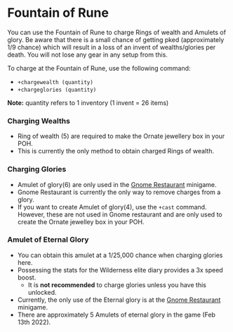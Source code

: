 # Fountain of Rune

You can use the Fountain of Rune to charge Rings of wealth and Amulets of glory. Be aware that there is a small chance of getting pked (approximately 1/9 chance) which will result in a loss of an invent of wealths/glories per death. You will not lose any gear in any setup from this.

To charge at the Fountain of Rune, use the following command:

* `+chargewealth (quantity)`
* `+chargeglories (quantity)`

**Note:** quantity refers to 1 inventory (1 invent = 26 items)

### Charging Wealths

* Ring of wealth (5) are required to make the Ornate jewellery box in your POH.
* This is currently the only method to obtain charged Rings of wealth.

### Charging Glories

* Amulet of glory(6) are only used in the [Gnome Restaurant](https://wiki.oldschool.gg/minigames/gnome-restaurant) minigame.
* Gnome Restaurant is currently the only way to remove charges from a glory.
* If you want to create Amulet of glory(4), use the `+cast` command. However, these are not used in Gnome restaurant and are only used to create the Ornate jewelley box in your POH.

### Amulet of Eternal Glory

* You can obtain this amulet at a 1/25,000 chance when charging glories here.
* Possessing the stats for the Wilderness elite diary provides a 3x speed boost.
  * It is **not recommended** to charge glories unless you have this unlocked.
* Currently, the only use of the Eternal glory is at the [Gnome Restaurant](https://wiki.oldschool.gg/minigames/gnome-restaurant) minigame.
* There are approximately 5 Amulets of eternal glory in the game (Feb 13th 2022).




